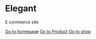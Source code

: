 # Elegant

E commerce site

[Go to homepage](Elegant/Homepage/Homepage1)
[Go to Product](Elegant/productPage/)
[Go to shop](Elegant/shop/)

